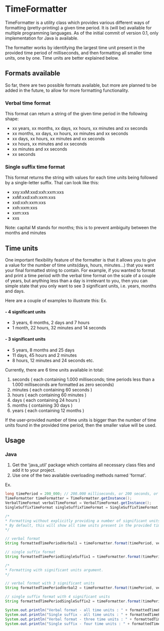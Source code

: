 # TimeFormatter
TimeFormatter is a utility class which provides various different ways of formatting (pretty-printing) a given time period. It is (will be) available for multiple programming languages.
As of the initial commit of version 0.1, only implementation for Java is available.

The formatter works by identifying the largest time unit present in the provided time period of milliseconds, and then formatting all smaller time units, one by one. Time units are better explained below.

## Formats available
So far, there are two possible formats available, but more are planned to be added in the future, to allow for more formatting functionality.

### Verbal time format
This format can return a string of the given time period in the following shape:

- xx years, xx months, xx days, xx hours, xx minutes and xx seconds
- xx months, xx days, xx hours, xx minutes and xx seconds
- xx days, xx hours, xx minutes and xx seconds
- xx hours, xx minutes and xx seconds
- xx minutes and xx seconds
- xx seconds

### Single suffix time format
This format returns the string with values for each time units being followed by a single-letter suffix.
That can look like this:

- xxy:xxM:xxd:xxh:xxm:xxs
- xxM:xxd:xxh:xxm:xxs
- xxd:xxh:xxm:xxs
- xxh:xxm:xxs
- xxm:xxs
- xxs

Note: capital M stands for months;  this is to prevent ambiguity between the months and minutes

## Time units
One important flexibility feature of the formatter is that it allows you to give a value for the number of time units(days, hours, minutes...) that you want your final formatted string to contain.
For example, if you wanted to format and print a time period with the verbal time format on the scale of a couple of years, but anything less than a day is irrelevant to you, then you can simple state that you only want to see 3 significant units, i.e. years, months and days.

Here are a couple of examples to illustrate this:
Ex.
#### - 4 significant units
- 3 years, 6 months, 2 days and 7 hours
- 1 month, 22 hours, 32 minutes and 14 seconds

#### - 3 significant units
- 5 years, 8 months and 25 days
- 11 days, 45 hours and 2 minutes
- 8 hours, 12 minutes and 24 seconds
etc.

Currently, there are 6 time units available in total:
1) seconds ( each containing 1.000 milliseconds; time periods less than a 1.000 milliseconds are formatted as zero seconds)
2) minutes ( each containing 60 seconds )
3) hours ( each containing 60 minutes )
4) days ( each containing 24 hours )
5) months ( containing 30 days )
6) years ( each containing 12 months )

If the user-provided number of time units is bigger than the number of time units found in the provided time period, then the smaller value will be used.

## Usage
### Java
1. Get the 'java_util' package which contains all necessary class files and add it to your project.
2. Use one of the two available overloading methods named 'format'.

Ex.
```java
long timePeriod = 200_000; // 200.000 milliseconds, or 200 seconds, or three minutes and 20 seconds.
TimeFormatter timeFormatter = TimeFormatter.getInstance();
VerbalTimeFormat verbalTimeFormat = VerbalTimeFormat.getInstance();
SingleSuffixTimeFormat singleSuffixTimeFormat = SingleSuffixTimeFormat.getInstance();

/*
* Formatting without explicitly providing a number of significant units.
* By default, this will show all time units present in the provided time period.
*/

// verbal format
String formattedTimePeriodVerbal1 = timeFormatter.format(timePeriod, verbalTimeFormat);

// single suffix format
String formattedTimePeriodSingleSuffix1 = timeFormatter.format(timePeriod, singleSuffixTimeFormat);

/*
* Formatting with significant units argument.
*/

// verbal format with 3 significant units
String formattedTimePeriodVerbal2 = timeFormatter.format(timePeriod, verbalTimeFormat, 3);

// single suffix format with 4 significant units
String formattedTimePeriodSingleSuffix2 = timeFormatter.format(timePeriod, singleSuffixTimeFormat, 4);

System.out.println("Verbal format - all time units : " + formattedTimePeriodVerbal1);
System.out.println("Single suffix - all time units : " + formattedTimePeriodSingleSuffix1);
System.out.println("Verbal format - three time units : " + formattedTimePeriodVerbal2);
System.out.println("Single suffix - four time units : " + formattedTimePeriodSingleSuffix2);
```

